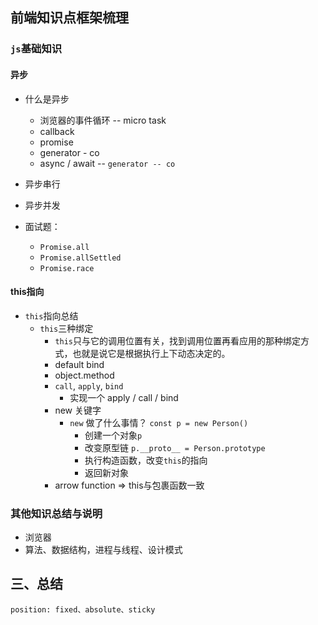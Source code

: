 ## 前端知识点框架梳理
### `js`基础知识
#### 异步
- 什么是异步
  - 浏览器的事件循环 -- micro task
  - callback
  - promise
  - generator - co
  - async / await -- `generator -- co`
- 异步串行
- 异步并发

- 面试题：
  - `Promise.all`
  - `Promise.allSettled`  
  - `Promise.race`

#### this指向
- `this`指向总结
  - `this`三种绑定
    - `this`只与它的调用位置有关，找到调用位置再看应用的那种绑定方式，也就是说它是根据执行上下动态决定的。
    - default bind
    - object.method
    - `call`, `apply`, `bind`
      - 实现一个 apply / call / bind
    - new 关键字
      - `new` 做了什么事情？
        `const p = new Person()`
        - 创建一个对象`p`
        - 改变原型链 `p.__proto__ = Person.prototype`
        - 执行构造函数，改变`this`的指向
        - 返回新对象
    - arrow function => this与包裹函数一致



### 其他知识总结与说明
- 浏览器
- 算法、数据结构，进程与线程、设计模式

## 三、总结

`position: fixed、absolute、sticky`
